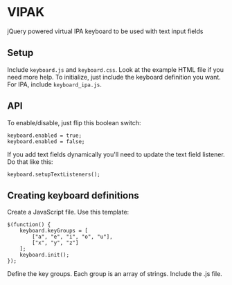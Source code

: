 # VIPAK

jQuery powered virtual IPA keyboard to be used with text input fields

## Setup
Include <code>keyboard.js</code> and <code>keyboard.css</code>. Look at the example HTML file if you need more help.
To initialize, just include the keyboard definition you want. For IPA, include <code>keyboard_ipa.js</code>.

## API
To enable/disable, just flip this boolean switch:

    keyboard.enabled = true;
    keyboard.enabled = false;
    
If you add text fields dynamically you'll need to update the text field listener. Do that like this:

    keyboard.setupTextListeners();
    
## Creating keyboard definitions
Create a JavaScript file. Use this template:

    $(function() {
        keyboard.keyGroups = [
      	    ["a", "e", "i", "o", "u"],
    		["x", "y", "z"]
    	];
    	keyboard.init();
    });
    
Define the key groups. Each group is an array of strings. Include the .js file.
